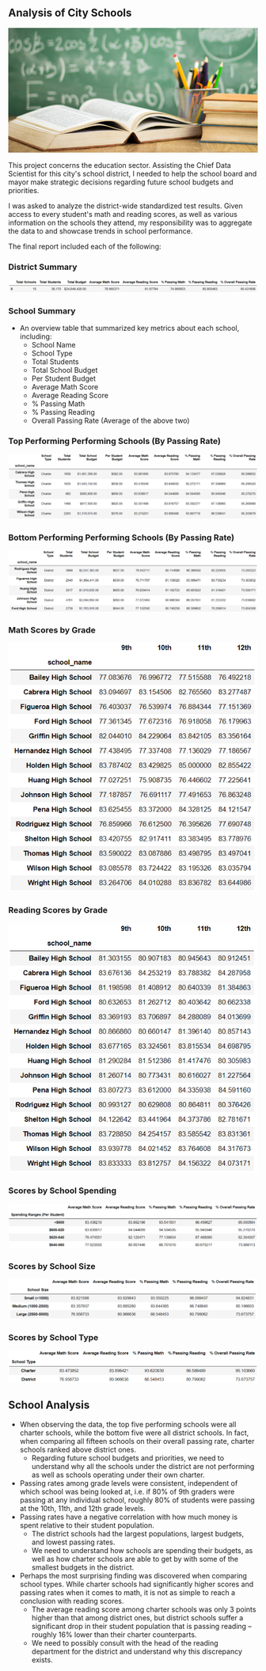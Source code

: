 ## Analysis of City Schools

![Education](Images/education.jpg)

This project concerns the education sector.
Assisting the Chief Data Scientist for this city's school district, I needed to help the school board and mayor make strategic decisions regarding future school budgets and priorities.

I was asked to analyze the district-wide standardized test results.
Given access to every student's math and reading scores, as well as various information on the schools they attend,
my responsibility was to aggregate the data to and showcase trends in school performance.

The final report included each of the following:

### District Summary

![district summary](Images/pic1.png)

### School Summary

* An overview table that summarized key metrics about each school, including:
  * School Name
  * School Type
  * Total Students
  * Total School Budget
  * Per Student Budget
  * Average Math Score
  * Average Reading Score
  * % Passing Math
  * % Passing Reading
  * Overall Passing Rate (Average of the above two)

### Top Performing Performing Schools (By Passing Rate)

![top 5](Images/pic2.png)

### Bottom Performing Performing Schools (By Passing Rate)
![bottom 5](Images/pic3.png)

### Math Scores by Grade

![math by grade](Images/pic4.png)

### Reading Scores by Grade

![read by grade](Images/pic5.png)

### Scores by School Spending

![scores by money](Images/pic6.png)

### Scores by School Size

![scores by size](Images/pic7.png)

### Scores by School Type

![scores by type](Images/pic8.png)
  
## School Analysis
  
* When observing the data, the top five performing schools were all charter schools, while the bottom five were all district schools. In fact, when comparing all fifteen schools on their overall passing rate, charter schools ranked above district ones.
  * Regarding future school budgets and priorities, we need to understand why all the schools under the district are not performing as well as schools operating under their own charter.
* Passing rates among grade levels were consistent, independent of which school was being looked at, i.e. if 80% of 9th graders were passing at any individual school, roughly 80% of students were passing at the 10th, 11th, and 12th grade levels.
* Passing rates have a negative correlation with how much money is spent relative to their student population. 
  * The district schools had the largest populations, largest budgets, and lowest passing rates.
  * We need to understand how schools are spending their budgets, as well as how charter schools are able to get by with some of the smallest budgets in the district.
* Perhaps the most surprising finding was discovered when comparing school types. While charter schools had significantly higher scores and passing rates when it comes to math, it is not as simple to reach a conclusion with reading scores.
  * The average reading score among charter schools was only 3 points higher than that among district ones, but district schools suffer a significant drop in their student population that is passing reading – roughly 16% lower than their charter counterparts.
  * We need to possibly consult with the head of the reading department for the district and understand why this discrepancy exists.

